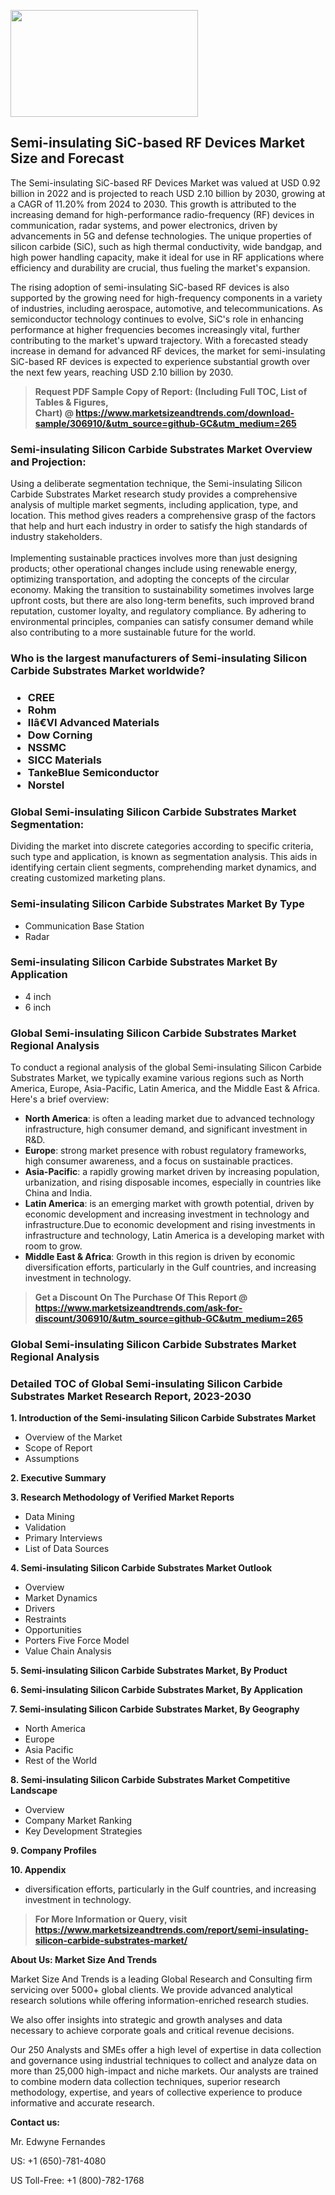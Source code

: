 <p><img class="alignnone size-medium wp-image-20088" src="https://ffe5etoiles.com/wp-content/uploads/2024/12/MST1-300x171.png" alt="" width="300" height="171" /></p><h2>Semi-insulating SiC-based RF Devices Market Size and Forecast</h2><p>The Semi-insulating SiC-based RF Devices Market was valued at USD 0.92 billion in 2022 and is projected to reach USD 2.10 billion by 2030, growing at a CAGR of 11.20% from 2024 to 2030. This growth is attributed to the increasing demand for high-performance radio-frequency (RF) devices in communication, radar systems, and power electronics, driven by advancements in 5G and defense technologies. The unique properties of silicon carbide (SiC), such as high thermal conductivity, wide bandgap, and high power handling capacity, make it ideal for use in RF applications where efficiency and durability are crucial, thus fueling the market's expansion.</p><p>The rising adoption of semi-insulating SiC-based RF devices is also supported by the growing need for high-frequency components in a variety of industries, including aerospace, automotive, and telecommunications. As semiconductor technology continues to evolve, SiC's role in enhancing performance at higher frequencies becomes increasingly vital, further contributing to the market's upward trajectory. With a forecasted steady increase in demand for advanced RF devices, the market for semi-insulating SiC-based RF devices is expected to experience substantial growth over the next few years, reaching USD 2.10 billion by 2030.</p></p><blockquote id="" class=""><strong>Request PDF Sample Copy of Report: (Including Full TOC, List of Tables &amp; Figures, Chart)&nbsp;@&nbsp;<strong><a href="https://www.marketsizeandtrends.com/download-sample/306910/&utm_source=github-GC&utm_medium=265" target="_blank">https://www.marketsizeandtrends.com/download-sample/306910/&utm_source=github-GC&utm_medium=265</a></strong></strong></blockquote><h3 id="" class="">Semi-insulating Silicon Carbide Substrates Market&nbsp;Overview and Projection:</h3><p id="" class="">Using a deliberate segmentation technique, the Semi-insulating Silicon Carbide Substrates Market research study provides a comprehensive analysis of multiple market segments, including application, type, and location. This method gives readers a comprehensive grasp of the factors that help and hurt each industry in order to satisfy the high standards of industry stakeholders. <br /> <br />Implementing sustainable practices involves more than just designing products; other operational changes include using renewable energy, optimizing transportation, and adopting the concepts of the circular economy. Making the transition to sustainability sometimes involves large upfront costs, but there are also long-term benefits, such improved brand reputation, customer loyalty, and regulatory compliance. By adhering to environmental principles, companies can satisfy consumer demand while also contributing to a more sustainable future for the world.</p><h3 id="" class="">Who is the largest manufacturers of&nbsp;Semi-insulating Silicon Carbide Substrates Market worldwide?</h3><h3 class=""><p><ul><li>CREE </li><li> Rohm </li><li> IIâ€VI Advanced Materials </li><li> Dow Corning </li><li> NSSMC </li><li> SICC Materials </li><li> TankeBlue Semiconductor </li><li> Norstel</li></ul></p></h3><h3 id="" class="">Global&nbsp;Semi-insulating Silicon Carbide Substrates Market Segmentation:</h3><p id="" class="">Dividing the market into discrete categories according to specific criteria, such type and application, is known as segmentation analysis. This aids in identifying certain client segments, comprehending market dynamics, and creating customized marketing plans.</p><h3 id="" class="">Semi-insulating Silicon Carbide Substrates Market&nbsp;By Type</h3><p><p><ul><li>Communication Base Station </li><li> Radar</p></li></ul></p></p><h3 id="" class="">Semi-insulating Silicon Carbide Substrates Market&nbsp;By Application</h3><p class=""><p><ul><li>4 inch </li><li> 6 inch</li></ul></p></p><h3 id="" class="">Global Semi-insulating Silicon Carbide Substrates Market Regional Analysis</h3><p id="" class="">To conduct a regional analysis of the global Semi-insulating Silicon Carbide Substrates Market, we typically examine various regions such as North America, Europe, Asia-Pacific, Latin America, and the Middle East &amp; Africa. Here's a brief overview:</p><ul><li><strong>North America</strong>: is often a leading market due to advanced technology infrastructure, high consumer demand, and significant investment in R&amp;D.</li><li><strong>Europe</strong>: strong market presence with robust regulatory frameworks, high consumer awareness, and a focus on sustainable practices.</li><li><strong>Asia-Pacific</strong>: a rapidly growing market driven by increasing population, urbanization, and rising disposable incomes, especially in countries like China and India.</li><li><strong>Latin America</strong>: is an emerging market with growth potential, driven by economic development and increasing investment in technology and infrastructure.Due to economic development and rising investments in infrastructure and technology, Latin America is a developing market with room to grow.</li><li><strong>Middle East &amp; Africa</strong>: Growth in this region is driven by economic diversification efforts, particularly in the Gulf countries, and increasing investment in technology.</li></ul><blockquote id="" class=""><strong>Get a Discount On The Purchase Of This Report @ <strong><a href="https://www.marketsizeandtrends.com/ask-for-discount/306910/&utm_source=github-GC&utm_medium=265" target="_blank">https://www.marketsizeandtrends.com/ask-for-discount/306910/&utm_source=github-GC&utm_medium=265</a></strong></strong></blockquote><h3 id="" class="">Global Semi-insulating Silicon Carbide Substrates Market Regional Analysis</h3><h3 id="" class="">Detailed TOC of Global Semi-insulating Silicon Carbide Substrates Market Research Report, 2023-2030</h3><p id="" class=""><strong>1. Introduction of the Semi-insulating Silicon Carbide Substrates Market</strong></p><ul><li>Overview of the Market</li><li>Scope of Report</li><li>Assumptions</li></ul><p id="" class=""><strong>2. Executive Summary</strong></p><p id="" class=""><strong>3. Research Methodology of Verified Market Reports</strong></p><ul><li>Data Mining</li><li>Validation</li><li>Primary Interviews</li><li>List of Data Sources</li></ul><p id="" class=""><strong>4. Semi-insulating Silicon Carbide Substrates Market Outlook</strong></p><ul><li>Overview</li><li>Market Dynamics</li><li>Drivers</li><li>Restraints</li><li>Opportunities</li><li>Porters Five Force Model</li><li>Value Chain Analysis</li></ul><p id="" class=""><strong>5. Semi-insulating Silicon Carbide Substrates Market, By Product</strong></p><p id="" class=""><strong>6. Semi-insulating Silicon Carbide Substrates Market, By Application</strong></p><p id="" class=""><strong>7. Semi-insulating Silicon Carbide Substrates Market, By Geography</strong></p><ul><li>North America</li><li>Europe</li><li>Asia Pacific</li><li>Rest of the World</li></ul><p id="" class=""><strong>8. Semi-insulating Silicon Carbide Substrates Market Competitive Landscape</strong></p><ul><li>Overview</li><li>Company Market Ranking</li><li>Key Development Strategies</li></ul><p id="" class=""><strong>9. Company Profiles</strong></p><p id="" class=""><strong>10. Appendix</strong></p><ul><li>diversification efforts, particularly in the Gulf countries, and increasing investment in technology.</li></ul><blockquote id="" class=""><strong>For More Information or Query, visit <strong><strong><a href="https://www.marketsizeandtrends.com/report/semi-insulating-silicon-carbide-substrates-market/" target="_blank">https://www.marketsizeandtrends.com/report/semi-insulating-silicon-carbide-substrates-market/</a></strong></strong></strong></blockquote><p id="" class=""><strong>About Us: Market Size And Trends</strong></p><p id="" class="">Market Size And Trends is a leading Global Research and Consulting firm servicing over 5000+ global clients. We provide advanced analytical research solutions while offering information-enriched research studies.</p><p id="" class="">We also offer insights into strategic and growth analyses and data necessary to achieve corporate goals and critical revenue decisions.</p><p id="" class="">Our 250 Analysts and SMEs offer a high level of expertise in data collection and governance using industrial techniques to collect and analyze data on more than 25,000 high-impact and niche markets. Our analysts are trained to combine modern data collection techniques, superior research methodology, expertise, and years of collective experience to produce informative and accurate research.</p><p id="" class=""><strong>Contact us:</strong></p><p id="" class="">Mr. Edwyne Fernandes</p><p id="" class="">US: +1 (650)-781-4080</p><p id="" class="">US Toll-Free: +1 (800)-782-1768</p>
